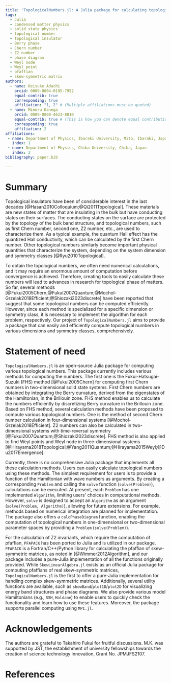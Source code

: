 ```yaml
---
title: 'TopologicalNumbers.jl: A Julia package for calculating topological numbers'
tags:
  - Julia
  - condensed matter physics
  - solid state physics
  - topological number
  - topological insulator
  - Berry phase
  - Chern number
  - Z2 number
  - phase diagram
  - Weyl node
  - Weyl point
  - pfaffian
  - skew-symmetric matrix
authors:
  - name: Keisuke Adachi
    orcid: 0009-0004-0195-7952
    equal-contrib: true
    corresponding: true
    affiliation: "1, 2" # (Multiple affiliations must be quoted)
  - name: Minoru Kanega
    orcid: 0009-0008-4623-8010
    equal-contrib: true # (This is how you can denote equal contributions between multiple authors)
    corresponding: true
    affiliation: 2
affiliations:
 - name: Department of Physics, Ibaraki University, Mito, Ibaraki, Japan
   index: 1
 - name: Department of Physics, Chiba University, Chiba, Japan
   index: 2
bibliography: paper.bib

---
```


# Summary
Topological insulators have been of considerable interest in the last decades [@Hasan2010Colloquium;@Qi2011Topological]. 
These materials are new states of matter that are insulating in the bulk but have conducting states on their surfaces.
The conducting states on the surface are protected by the topology of the bulk band structure, 
and topological numbers, such as first Chern number, second one, Z2 number, etc., 
are used to characterize them.
As a typical example, 
the quantum Hall effect has the quantized Hall conductivity, 
which can be calculated by the first Chern number. 
Other topological numbers similarly become important physical quantities that characterize the system, 
depending on the system dimension and symmetry classes [@Ryu2010Topological].

To obtain the topological numbers,
we often need numerical calculations,
and it may require an enormous amount of computation before convergence is achieved. 
Therefore, creating tools to easily calculate these numbers will lead to advances in research for topological phase of matters. 
So far, several methods [@Fukui2005Chern;@Fukui2007Quantum;@Mochol-Grzelak2018Efficient;@Shiozaki2023discrete] have been reported that suggest that some topological numbers can be computed efficiently. 
However, since each method is specialized for a specific dimension or symmetry class,
it is necessary to implement the algorithm for each problem, respectively.
Our project of `TopologicalNumbers.jl` aims to provide a package that can easily and efficiently compute topological numbers in various dimensions and symmetry classes, comprehensively.



# Statement of need
`TopologicalNumbers.jl` is an open-source Julia package for computing various topological numbers. 
This package currently includes various methods for computing the numbers.
The first one is the Fukui-Hatsugai-Suzuki (FHS) method [@Fukui2005Chern] for computing first Chern numbers in two-dimensional solid state systems.
First Chern numbers are obtained by integrating the Berry curvature, 
derived from the eigenstates of the Hamiltonian, in the Brillouin zone.
FHS method enables us to calculate the numbers efficiently by discretizing Berry curvature in the Brillouin zone.
Based on FHS method, several calculation methods have been proposed to compute various topological numbers. 
One is the method of second Chern number calculation in four-dimensional systems [@Mochol-Grzelak2018Efficient].
Z2 numbers can also be calculated in two-dimensional systems with time-reversal symmetry [@Fukui2007Quantum;@Shiozaki2023discrete].
FHS method is also applied to find Weyl points and Weyl node in three-dimensional systems [@Hirayama2018Topological;@Yang2011Quantum;@Hirayama2015Weyl;@Du2017Emergence].



Currently, there is no comprehensive Julia package that implements all these calculation methods. 
Users can easily calculate topological numbers using these methods. 
The simplest requirement for users is to provide a function of the Hamiltonian with wave numbers as arguments. 
By creating a corresponding `Problem` and calling the `solve` function (`solve(Problem)`), calculations can be executed. 
At present, each `Problem` has one implemented `Algorithm`, limiting users' choices in computational methods. 
However, `solve` is designed to accept an `Algorithm` as an argument (`solve(Problem, Algorithm)`), allowing for future extensions. 
For example, methods based on numerical integration are planned for implementation. 
The package also offers a `calcPhaseDiagram` function, enabling the computation of topological numbers in one-dimensional or two-dimensional parameter spaces by providing a `Problem` (`solve(Problem)`).



For the calculation of Z2 invariants, which require the computation of pfaffian, 
`PFAPACK` has been ported to Julia and is utilized in our package. 
`PFAPACK` is a Fortran/C++/Python library for calculating the pfaffian of skew-symmetric matrices, as noted in [@Wimmer2012Algorithm], and our package includes a pure-Julia implementation of all the functions originally provided. 
While `SkewLinearAlgebra.jl` exists as an official Julia package for computing pfaffians of real skew-symmetric matrices, 
`TopologicalNumbers.jl` is the first to offer a pure-Julia implementation for handling complex skew-symmetric matrices. 
Additionally, several utility functions are available, such as `showBand`/`plot1D`/`plot2D` for visualizing energy band structures and phase diagrams. 
We also provide various model Hamiltonians (e.g., `SSH`, `Haldane`) to enable users to quickly check the functionality and learn how to use these features. 
Moreover, the package supports parallel computing using `MPI.jl`.




<!-- There is no Julia package yet that comprehensively implements these calculation methods.  -->
<!-- The basic topological numbers in this package can be calculated if only the Hamiltonian is given.  -->
<!-- The calculations can be performed with a minimum number of arguments, 
making them easy to use even for Julia beginners and beginning students of condensed matter physics. 
It is also easy for researchers to use because it is designed with many optional arguments so that it can be used for general-purpose calculations. 
It is designed to be more accessible and with clear documentation. -->


# Acknowledgements
The authors are grateful to Takahiro Fukui for fruitful discussions.
M.K. was supported by JST, the establishment of university fellowships towards the creation of science technology innovation, Grant No. JPMJFS2107.


# References


<!-- 

This package includes the following functions:

- Calculation of the dispersion relation.
- Provides numerical calculation methods for various types of topological numbers.
- Calculation of the phase diagram.
- Compute Pfaffian and tridiagonarize skew-symmetric matrix (migration to Julia from [PFAPACK](https://pypi.org/project/pfapack/) [Wimmer2012Algorithm](@cite)).
- Utility functions for plotting.
- Support parallel computing using `MPI`.


The correspondence between the spatial dimension of the system and the supported topological numbers is as follows.


+-------------------+-----------------------------------------------------------------------+
| Dimension         | Function                                                              |
|                   |                                                                       |
+:=================:+:=====================================================================:+
| 0D                | - Calculation of Weyl nodes ($\mathbb{Z}$)                            |
+-------------------+-----------------------------------------------------------------------+
| 1D                | - Calculation of Berry Phases ($\mathbb{Z}$)                          |
+-------------------+-----------------------------------------------------------------------+
| 2D                | - Calculation of local Berry Fluxes ($\mathbb{Z}$)                    |
|                   | - Calculation of first Chern numbers ($\mathbb{Z}$)                   |
|                   | - Calculation of $\mathbb{Z}_2$ numbers ($\mathbb{Z}_2$)              |
+-------------------+-----------------------------------------------------------------------+
| 3D                | - Calculation of Weyl nodes ($\mathbb{Z}$)                            |
|                   | - Calculation of first Chern numbers in sliced Surface ($\mathbb{Z}$) |
|                   | - Finding Weyl points ($\mathbb{Z}$)                                  |
+-------------------+-----------------------------------------------------------------------+
| 4D                | - Calculation of second Chern numbers ($\mathbb{Z}$)                  |
+-------------------+-----------------------------------------------------------------------+



+-------------------+-----------------------------------------------------------------------+
| Dimension         | Function                                                              |
|                   |                                                                       |
+:=================:+:=====================================================================:+
| 0D                | Calculation of Weyl nodes ($\mathbb{Z}$)                              |
+-------------------+-----------------------------------------------------------------------+
| 1D                | Calculation of Berry Phases ($\mathbb{Z}$)                            |
+-------------------+-----------------------------------------------------------------------+
| 2D                | Calculation of local Berry Fluxes ($\mathbb{Z}$)                      |
|                   | Calculation of first Chern numbers ($\mathbb{Z}$)                     |
|                   | Calculation of $\mathbb{Z}_2$ numbers ($\mathbb{Z}_2$)                |
+-------------------+-----------------------------------------------------------------------+
| 3D                | Calculation of Weyl nodes ($\mathbb{Z}$)                              |
|                   | Calculation of first Chern numbers in sliced Surface ($\mathbb{Z}$)   |
|                   | Finding Weyl points ($\mathbb{Z}$)                                    |
+-------------------+-----------------------------------------------------------------------+
| 4D                | Calculation of second Chern numbers ($\mathbb{Z}$)                    |
+-------------------+-----------------------------------------------------------------------+ -->